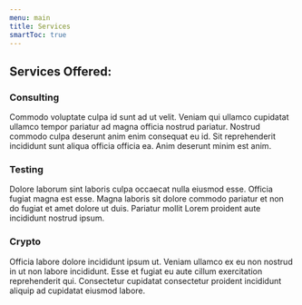 ```yaml
---
menu: main
title: Services
smartToc: true
---
```


## Services Offered:

### Consulting

Commodo voluptate culpa id sunt ad ut velit. Veniam qui ullamco cupidatat ullamco tempor pariatur ad magna officia nostrud pariatur. Nostrud commodo culpa deserunt anim enim consequat eu id. Sit reprehenderit incididunt sunt aliqua officia officia ea. Anim deserunt minim est anim.

### Testing

Dolore laborum sint laboris culpa occaecat nulla eiusmod esse. Officia fugiat magna est esse. Magna laboris sit dolore commodo pariatur et non do fugiat et amet dolore ut duis. Pariatur mollit Lorem proident aute incididunt nostrud ipsum.

### Crypto

Officia labore dolore incididunt ipsum ut. Veniam ullamco ex eu non nostrud in ut non labore incididunt. Esse et fugiat eu aute cillum exercitation reprehenderit qui. Consectetur cupidatat consectetur proident incididunt aliquip ad cupidatat eiusmod labore.
